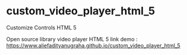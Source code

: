# custom_video_player_html_5
Customize Controls HTML 5

Open source library video player HTML 5
link demo : https://www.aliefadityanugraha.github.io/custom_video_player_html_5
